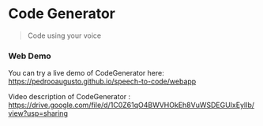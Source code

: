 # Code Generator

> Code using your voice

### Web Demo

You can try a live demo of CodeGenerator here: https://pedrooaugusto.github.io/speech-to-code/webapp 

Video description of CodeGenerator : https://drive.google.com/file/d/1C0Z61qO4BWVHOkEh8VuWSDEGUIxEylIb/view?usp=sharing 

